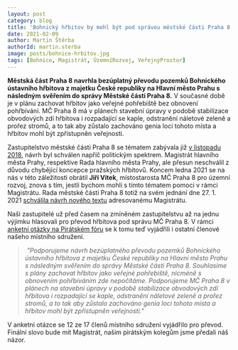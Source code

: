```yaml
---
layout: post
category: blog
title: 'Bohnický hřbitov by mohl být pod správou městské části Praha 8'
date: 2021-02-09
author: Martin Štěrba
authorId: martin.sterba
image: posts/bohnice-hrbitov.jpg
tags: [Bohnice, Magistrát, ÚzemníRozvoj, VeřejnýProstor]
---
```


**Městská část Praha 8 navrhla bezúplatný převodu pozemků Bohnického ústavního hřbitova z majetku České republiky na Hlavní město Prahu s následným svěřením do správy Městské části Praha 8.** V současné době je v plánu zachovat hřbitov jako veřejné pohřebiště bez obnovení pohřbívání. MČ Praha 8 má v plánech stavební úpravy v podobě stabilizace obvodových zdí hřbitova i rozpadající se kaple, odstranění náletové zeleně a prořez stromů, a to tak aby zůstalo zachováno genia loci tohoto místa a hřbitov mohl být zpřístupněn veřejnosti.

Zastupitelstvo městské části Praha 8 se tématem zabývala již [v listopadu 2018](https://www.praha8.cz/appo/usn/677?usn=eiNOf5C93pbxpl4igoWNyeV5FyPw==), návrh byl schválen napříč politickým spektrem. Magistrát hlavního města Prahy, respektive Rada hlavního města Prahy, ale přesun neschválil z důvodu chybějící koncepce pražských hřbitovů. Koncem ledna 2021 se na nás v této záležitosti obrátil **Jiří Vítek**, místostarosta MČ Praha 8 pro územní rozvoj, znova s tím, jestli bychom mohli s tímto tématem pomoci v rámci Magistrátu. Rada městské části Praha 8 totiž na svém jednání dne 27. 1. 2021 [schválila návrh nového textu](https://www.praha8.cz/file/OGT/Rada-080-dne-27-01-2021.pdf) adresovanému Magistrátu.

Naši zastupitelé už před časem na zmíněném zastupitelstvu až na jednu výjimku hlasovali pro převod hřbitova pod správu MČ Praha 8. V rámci [anketní otázky na Pirátském fóru](https://forum.pirati.cz/viewtopic.php?f=945&t=56030) se k tomu teď vyjádřili i ostatní členové našeho místního sdružení. 

> *"Podporujeme návrh bezúplatného převodu pozemků Bohnického ústavního hřbitova z majetku České republiky na Hlavní město Prahu s následným svěřením do správy Městské části Praha 8. Souhlasíme s plány zachovat hřbitov jako veřejné pohřebiště, nicméně s obnovením pohřbíváním zde nepočítáme. Podporujeme MČ Praha 8 v plánech na stavební úpravy v podobě stabilizace obvodových zdí hřbitova i rozpadající se kaple, odstranění náletové zeleně a prořez stromů, a to tak aby zůstalo zachováno genia loci tohoto místa a hřbitov mohl být zpřístupněn veřejnosti."*

V anketní otázce se 12 ze 17 členů místního sdružení vyjádřilo pro převod. Finální slovo bude mít Magistrát, našim pirátským kolegům jsme předali náš názor. 
